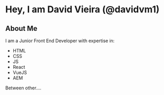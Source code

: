 # Hey, I am David Vieira (@davidvm1)

## About Me
I am a Junior Front End Developer with expertise in:

* HTML
* CSS
* JS
* React
* VueJS
* AEM

Between other....
